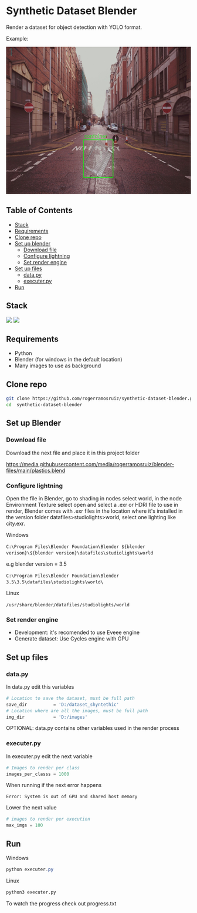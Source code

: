 # Synthetic Dataset Blender

Render a dataset for object detection with YOLO format.

Example:

<img src="example.jpeg" height=400>


## Table of Contents
- [Stack](#stack)
- [Requirements](#requirements)
- [Clone repo](#clone-repo)
- [Set up blender](#set-up-blender)
   - [Download file](#download-file)
   - [Configure lightning](#configure-lightning)
   - [Set render engine](#set-render-engine)
- [Set up files](#set-up-files)
   - [data.py](#datapy)
   - [executer.py](#executerpy)
- [Run](#run)

## Stack

<img src="https://s3.dualstack.us-east-2.amazonaws.com/pythondotorg-assets/media/community/logos/python-logo-only.png" width="60"> <img src="https://download.blender.org/branding/blender_logo_socket.png" height="85"> 



## Requirements
- Python
- Blender (for windows in the default location)
- Many images to use as background

## Clone repo
```bash
git clone https://github.com/rogerramosruiz/synthetic-dataset-blender.git 
cd  synthetic-dataset-blender
```

## Set up Blender 
### Download file 
Download the next file and place it in this project folder

https://media.githubusercontent.com/media/rogerramosruiz/blender-files/main/plastics.blend

### Configure lightning
Open the file in Blender, go to shading in nodes select world,
in the node Environment Texture select open and select a .exr or HDRI file to use in render, Blender comes with .exr files in the location where it's installed in the version folder datafiles>studiolights>world, select one lighting like city.exr.

Windows

``C:\Program Files\Blender Foundation\Blender ${blender verison}\${blender version}\datafiles\studiolights\world`` 

e.g
blender version = 3.5

``C:\Program Files\Blender Foundation\Blender 3.5\3.5\datafiles\studiolights\world\``

Linux

``/usr/share/blender/datafiles/studiolights/world``

### Set render engine
- Development: it's recomended to use Eveee engine
- Generate dataset: Use Cycles engine with GPU

## Set up files
### data.py
In data.py edit this variables

```python
# Location to save the dataset, must be full path
save_dir          = 'D:/dataset_shyntethic'
# Location where are all the images, must be full path
img_dir           = 'D:/images'
```

OPTIONAL: data.py contains other variables used in the render process

### executer.py
In executer.py edit the next variable

```python
# Images to render per class
images_per_classs = 1000
```

When running if the next error happens 
```
Error: System is out of GPU and shared host memory
``` 
Lower the next value
```python
# images to render per execution
max_imgs = 100
```

## Run 
Windows 
```powershell
python executer.py
```
Linux
```bash
python3 executer.py
```

To watch the progress check out progress.txt